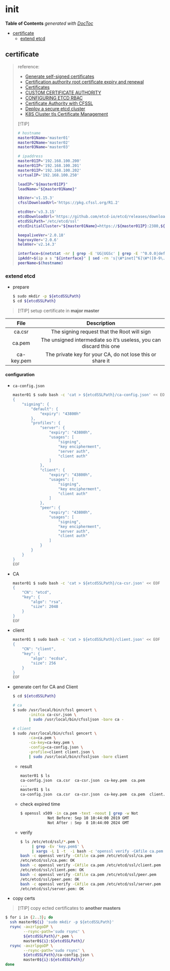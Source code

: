 # init

**Table of Contents** _generated with_ [_DocToc_](https://github.com/thlorenz/doctoc)

* [certificate](init.md#certificate)
  * [extend etcd](init.md#extend-etcd)

## certificate

> reference:
>
> * [Generate self-signed certificates](https://coreos.com/os/docs/latest/generate-self-signed-certificates.html)
> * [Certification authority root certificate expiry and renewal](https://serverfault.com/a/308100)
> * [Certificates](https://kubernetes.io/docs/concepts/cluster-administration/certificates/)
> * [CUSTOM CERTIFICATE AUTHORITY](https://choria.io/docs/configuration/custom_ca/)
> * [CONFIGURING ETCD RBAC](https://docs.projectcalico.org/reference/etcd-rbac/)
> * [Certificate Authority with CFSSL](https://jite.eu/2019/2/6/ca-with-cfssl/)
> * [Deploy a secure etcd cluster](https://pcocc.readthedocs.io/en/latest/deps/etcd-production.html)
> * [K8S Cluster tls Certificate Management](https://programmer.group/k8s-cluster-tls-certificate-management.html)
>
> \[!TIP\]
>
> ```bash
> # hostname
> master01Name='master01'
> master02Name='master02'
> master03Name='master03'
>
> # ipaddress
> master01IP='192.168.100.200'
> master01IP='192.168.100.201'
> master01IP='192.168.100.202'
> virtualIP='192.168.100.250'
>
> leadIP="${master01IP}"
> leadName="${master01Name}"
>
> k8sVer='v1.15.3'
> cfsslDownloadUrl='https://pkg.cfssl.org/R1.2'
>
> etcdVer='v3.3.15'
> etcdDownloadUrl='https://github.com/etcd-io/etcd/releases/download'
> etcdSSLPath='/etc/etcd/ssl'
> etcdInitialCluster="${master01Name}=https://${master01IP}:2380,${master02Name}=https://${master02IP}:2380,${master03Name}=https://${master03IP}:2380"
>
> keepaliveVer='2.0.18'
> haproxyVer='2.0.6'
> helmVer='v2.14.3'
>
> interface=$(netstat -nr | grep -E 'UG|UGSc' | grep -E '^0.0.0|default' | grep -E '[0-9.]{7,15}' | awk -F' ' '{print $NF}')
> ipAddr=$(ip a s "${interface}" | sed -rn 's|\W*inet[^6]\W*([0-9\.]{7,15}).*$|\1|p')
> peerName=$(hostname)
> ```

### extend etcd

* prepare

  ```bash
  $ sudo mkdir -p ${etcdSSLPath}
  $ cd ${etcdSSLPath}
  ```

> \[!TIP\] setup certificate in **major master**

| File | Description |
| :---: | :---: |
| ca.csr | The signing request that the Root will sign |
| ca.pem | The unsigned intermediate so it’s useless, you can discard this one |
| ca-key.pem | The private key for your CA, do not lose this or share it |

#### configuration

* `ca-config.json`

  ```bash
  master01 $ sudo bash -c 'cat > ${etcdSSLPath}/ca-config.json' << EOF
  {
      "signing": {
          "default": {
              "expiry": "43800h"
          },
          "profiles": {
              "server": {
                  "expiry": "43800h",
                  "usages": [
                      "signing",
                      "key encipherment",
                      "server auth",
                      "client auth"
                  ]
              },
              "client": {
                  "expiry": "43800h",
                  "usages": [
                      "signing",
                      "key encipherment",
                      "client auth"
                  ]
              },
              "peer": {
                  "expiry": "43800h",
                  "usages": [
                      "signing",
                      "key encipherment",
                      "server auth",
                      "client auth"
                  ]
              }
          }
      }
  }
  EOF
  ```

* CA

  ```bash
  master01 $ sudo bash -c 'cat > ${etcdSSLPath}/ca-csr.json' << EOF
  {
      "CN": "etcd",
      "key": {
          "algo": "rsa",
          "size": 2048
      }
  }
  EOF
  ```

* client

  ```bash
  master01 $ sudo bash -c 'cat > ${etcdSSLPath}/client.json' << EOF
  {
      "CN": "client",
      "key": {
          "algo": "ecdsa",
          "size": 256
      }
  }
  EOF
  ```

* generate cert for CA and Client

  ```bash
  $ cd ${etcdSSLPath}

  # ca
  $ sudo /usr/local/bin/cfssl gencert \
         -initca ca-csr.json \
         | sudo /usr/local/bin/cfssljson -bare ca -

  # client
  $ sudo /usr/local/bin/cfssl gencert \
         -ca=ca.pem \
         -ca-key=ca-key.pem \
         -config=ca-config.json \
         -profile=client client.json \
         | sudo /usr/local/bin/cfssljson -bare client
  ```

  * result

    ```bash
    master01 $ ls
    ca-config.json  ca.csr  ca-csr.json  ca-key.pem  ca.pem
    ...
    master01 $ ls
    ca-config.json  ca.csr  ca-csr.json  ca-key.pem  ca.pem  client.csr  client.json  client-key.pem  client.pem
    ```

  * check expired time

    ```bash
    $ openssl x509 -in ca.pem -text -noout | grep -w Not
                Not Before: Sep 10 10:44:00 2019 GMT
                Not After : Sep  8 10:44:00 2024 GMT
    ```

  * verify

    ```bash
    $ ls /etc/etcd/ssl/*.pem \
         | grep -Ev 'key.pem$' \
         | xargs -L 1 -t  -i bash -c 'openssl verify -CAfile ca.pem {}'
    bash -c openssl verify -CAfile ca.pem /etc/etcd/ssl/ca.pem
    /etc/etcd/ssl/ca.pem: OK
    bash -c openssl verify -CAfile ca.pem /etc/etcd/ssl/client.pem
    /etc/etcd/ssl/client.pem: OK
    bash -c openssl verify -CAfile ca.pem /etc/etcd/ssl/peer.pem
    /etc/etcd/ssl/peer.pem: OK
    bash -c openssl verify -CAfile ca.pem /etc/etcd/ssl/server.pem
    /etc/etcd/ssl/server.pem: OK
    ```

* copy certs

> \[!TIP\] copy ected certificates to **another masters**

```bash
$ for i in {2..3}; do
  ssh master0${i} 'sudo mkdir -p ${etcdSSLPath}'
  rsync -avzrlpgoDP \
        --rsync-path='sudo rsync' \
        ${etcdSSLPath}/*.pem \
        master0${i}:${etcdSSLPath}/
  rsync -avzrlpgoDP \
        --rsync-path='sudo rsync' \
        ${etcdSSLPath}/ca-config.json \
        master0${i}:${etcdSSLPath}/
done
```

